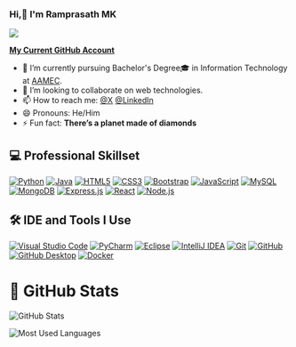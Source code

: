 ### Hi,👋 I'm Ramprasath MK

<!--
**Ramprasath-Codes/Ramprasath-Codes** is a ✨ _special_ ✨ repository because its `README.md` (this file) appears on your GitHub profile.

Here are some ideas to get you started:

- 🔭 I’m currently working on ...
- 🌱 I’m currently learning ...
- 👯 I’m looking to collaborate on ...
- 🤔 I’m looking for help with ...
- 💬 Ask me about ...
- 📫 How to reach me: ...
- 😄 Pronouns: ...
- ⚡ Fun fact: ...
-->

[AAMEC]: https://www.aamec.edu.in/

[![](https://visitcount.itsvg.in/api?id=ramprasathmk&icon=6&color=10)](https://visitcount.itsvg.in)

[**My Current GitHub Account**](https://github.com/ramprasathmk/)

- 🌱 I’m currently pursuing Bachelor's Degree🎓 in Information Technology at [AAMEC][AAMEC]. 
- 👯 I’m looking to collaborate on web technologies. 
- 📫 How to reach me: [@X](https://x.com/ramprasathmk/) [@LinkedIn](https://www.linkedin.com/in/ramprasathmk12/) 
- 😄 Pronouns: He/Him 
- ⚡ Fun fact: **There’s a planet made of diamonds** 


## 💻 Professional Skillset
[![Python](https://img.shields.io/badge/-Python-3776AB?logo=python&logoColor=white)](https://www.python.org/)
[![Java](https://img.shields.io/badge/Java-%23ED8B00?logo=openjdk&logoColor=white)](https://www.java.com/en/)
[![HTML5](https://img.shields.io/badge/-HTML5-E34F26?logo=html5&logoColor=white)](https://www.w3.org/html/)
[![CSS3](https://img.shields.io/badge/-CSS3-1572B6?logo=css3&logoColor=white)](https://www.w3.org/Style/CSS/Overview.en.html)
[![Bootstrap](https://img.shields.io/badge/Bootstrap-7952B3?logo=bootstrap&logoColor=fff)](https://getbootstrap.com/)
[![JavaScript](https://img.shields.io/badge/-JavaScript-F7DF1E?logo=javascript&logoColor=black)](JavaScript)
[![MySQL](https://img.shields.io/badge/-MySQL-4479A1?logo=mysql&logoColor=white)](https://www.mysql.com/)
[![MongoDB](https://img.shields.io/badge/-MongoDB-47A248?logo=mongodb&logoColor=white)](https://www.mongodb.com/)
[![Express.js](https://img.shields.io/badge/Express.js-%23404d59.svg?logo=express&logoColor=%2361DAFB)](https://expressjs.com/) 
[![React](https://img.shields.io/badge/-React-61DAFB?logo=react&logoColor=black)](https://react.dev/)
[![Node.js](https://img.shields.io/badge/-Node.js-339933?logo=node.js&logoColor=white)](https://nodejs.org/en)


## 🛠 IDE and Tools I Use
[![Visual Studio Code](https://custom-icon-badges.demolab.com/badge/Visual%20Studio%20Code-0078d7.svg?logo=vsc&logoColor=white)](https://code.visualstudio.com/)
[![PyCharm](https://img.shields.io/badge/PyCharm-white?logo=pycharm&logoColor=000)](https://www.jetbrains.com/pycharm/)
[![Eclipse](https://img.shields.io/badge/Eclipse-FE7A16.svg?logo=Eclipse&logoColor=white)](https://www.eclipse.org/)
[![IntelliJ IDEA](https://img.shields.io/badge/IntelliJIDEA-white.svg?logo=intellij-idea&logoColor=000)](https://www.jetbrains.com/idea/)
[![Git](https://img.shields.io/badge/-Git-F05032?logo=git&logoColor=white)](https://git-scm.com/)
[![GitHub](https://img.shields.io/badge/GitHub-%23121011.svg?logo=github&logoColor=white)](https://github.com/ramprasathmk/)
[![GitHub Desktop](https://img.shields.io/badge/GitHub_Desktop-F07010?logo=github&logoColor=whitee)](https://github.com/apps/desktop)
[![Docker](https://img.shields.io/badge/-Docker-2496ED?logo=docker&logoColor=white)](https://docs.docker.com/)

# 🎲 GitHub Stats
![GitHub Stats](https://github-readme-stats.vercel.app/api?username=Ramprasath-Codes&theme=tokyonight)

![Most Used Languages](https://github-readme-stats.vercel.app/api/top-langs/?username=Ramprasath-Codes&theme=dark&hide_border=false&include_all_commits=false&count_private=false&layout=compact)
